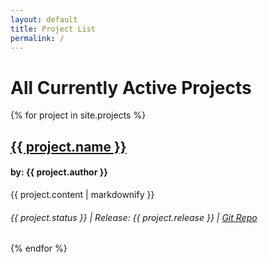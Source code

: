 ```yaml
---
layout: default
title: Project List
permalink: /
---
```


<h1>All Currently Active Projects</h1>

{% for project  in site.projects %}
  <h2><a href="{{ project.url }}">{{ project.name }}</a></h2>
  <h4>by: {{ project.author }}</h4>
  <p>{{ project.content | markdownify }}</p>
  <h6>{{ project.status }} | Release: {{ project.release }} | <a href="{{ project.github }}">Git Repo</a></h6>

{% endfor %}
